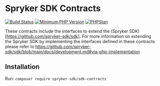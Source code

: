# Spryker SDK Contracts

[![Build Status](https://github.com/spryker-sdk/sdk-contracts/workflows/CI/badge.svg?branch=master)](https://github.com/spryker-sdk/sdk-contracts/actions?query=workflow%3ACI+branch%3Amaster)
[![Minimum PHP Version](https://img.shields.io/badge/php-%3E%3D%208.0-8892BF.svg)](https://php.net/)
[![PHPStan](https://img.shields.io/badge/PHPStan-level%208-brightgreen.svg?style=flat)](https://phpstan.org/)

These contracts include the interfaces to extend the (Spryker SDK)[https://github.com/spryker-sdk/sdk].
For more information on extending the Spryker SDK by implementing the interfaces defined in these contracts please refer to https://github.com/spryker-sdk/sdk/blob/main/docs/development.md#via-php-implementation

## Installation

Run: `composer require spryker-sdk/sdk-contracts`

